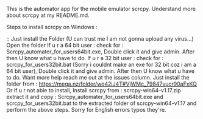 This is the automator app for the mobile emulator scrcpy.
Understand more about scrcpy at my README.md.

Steps to install scrcpy on Windows :

:: Just install the Folder (U can trust me I am not gonna upload any virus...) 
Open the folder If u r a 64 bit user : check for : Scrcpy_automater_for_users64bit.exe, 
Double click it and give admin. 
After then U know what u have to do.
If u r a 32 bit user : check for : scrcpy_for_users32bit.bat (Sorry i couldnt make an exe for 32 bit coz i am a 64 bit user),
Double click it and give admin. After then U know what  u have to do.
Want more help reach me out at the issues column. 
Just install the folder from : https://mega.nz/folder/wo42iJ4T#VjWMc_79847vucr90aFxKQ 
Or if u r not able to install, Install scrcpy from : scrcpy-win64-v1.17.zip  
extract it and copy : Scrcpy_automater_for_users64bit.exe and scrcpy_for_users32bit.bat 
to the extracted folder of scrcpy-win64-v1.17 and perform the above steps.
Sorry for English errors typos they're.
